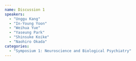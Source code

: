 ```yaml
---
name: Discussion 1
speakers:
  - "Unggu Kang"
  - "In-Young Yoon"
  - "Weihua Yue"
  - "Yaseung Park"
  - "Shinsuke Koike"
  - "Naohiro Okada"
categories:
  - "Symposium 1: Neuroscience and Biological Psychiatry"
---
```

